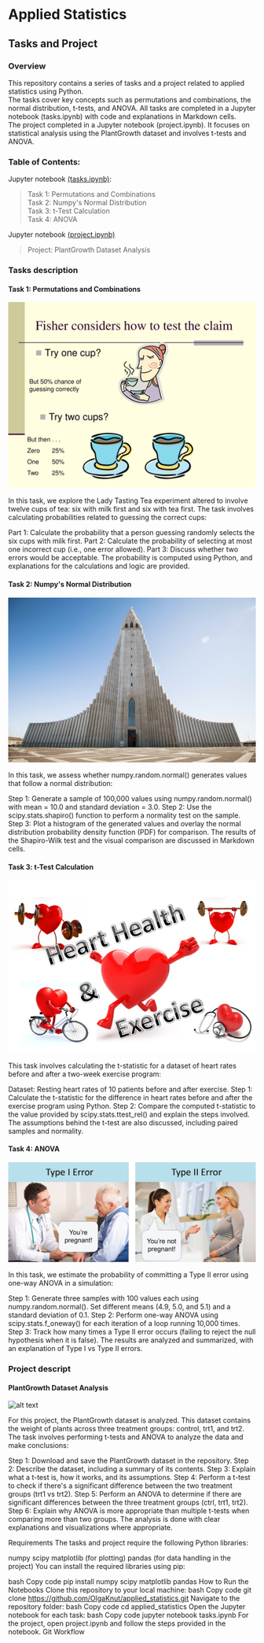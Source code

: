 # Applied Statistics 
## Tasks and Project  

### **Overview**   
This repository contains a series of tasks and a project related to applied statistics using Python.   
The tasks cover key concepts such as permutations and combinations, the normal distribution, t-tests, and ANOVA. All tasks are completed in a Jupyter notebook (tasks.ipynb) with code and explanations in Markdown cells.  
The project completed in a Jupyter notebook (project.ipynb). It focuses on statistical analysis using the PlantGrowth dataset and involves t-tests and ANOVA.

### **Table of Contents:**  

Jupyter notebook [(tasks.ipynb)](https://github.com/OlgaKnut/applied_statistics/blob/main/tasks.ipynb):  
>Task 1: Permutations and Combinations  
>Task 2: Numpy's Normal Distribution  
>Task 3: t-Test Calculation  
>Task 4: ANOVA

Jupyter notebook [(project.ipynb)](https://github.com/OlgaKnut/applied_statistics/blob/main/project.ipynb)  
>Project: PlantGrowth Dataset Analysis

### **Tasks description**  
#### Task 1: Permutations and Combinations
![Lady Tasting Tea ](img/fisher-considers-how-to-test-the-claim-l.jpg)  

In this task, we explore the Lady Tasting Tea experiment altered to involve twelve cups of tea: six with milk first and six with tea first. The task involves calculating probabilities related to guessing the correct cups:

Part 1: Calculate the probability that a person guessing randomly selects the six cups with milk first.
Part 2: Calculate the probability of selecting at most one incorrect cup (i.e., one error allowed).
Part 3: Discuss whether two errors would be acceptable.
The probability is computed using Python, and explanations for the calculations and logic are provided.

#### Task 2: Numpy's Normal Distribution  
 ![alt text](img/hallgrimskirkja_reykjavik.jpg
 )

In this task, we assess whether numpy.random.normal() generates values that follow a normal distribution:

Step 1: Generate a sample of 100,000 values using numpy.random.normal() with mean = 10.0 and standard deviation = 3.0.
Step 2: Use the scipy.stats.shapiro() function to perform a normality test on the sample.
Step 3: Plot a histogram of the generated values and overlay the normal distribution probability density function (PDF) for comparison.
The results of the Shapiro-Wilk test and the visual comparison are discussed in Markdown cells.

#### Task 3: t-Test Calculation  
![alt text](img/heart_exercise.jpg)  

This task involves calculating the t-statistic for a dataset of heart rates before and after a two-week exercise program:

Dataset: Resting heart rates of 10 patients before and after exercise.
Step 1: Calculate the t-statistic for the difference in heart rates before and after the exercise program using Python.
Step 2: Compare the computed t-statistic to the value provided by scipy.stats.ttest_rel() and explain the steps involved.
The assumptions behind the t-test are also discussed, including paired samples and normality.

#### Task 4: ANOVA  
![alt text](img/type_i_and_ii_error.jpg)  

In this task, we estimate the probability of committing a Type II error using one-way ANOVA in a simulation:

Step 1: Generate three samples with 100 values each using numpy.random.normal(). Set different means (4.9, 5.0, and 5.1) and a standard deviation of 0.1.
Step 2: Perform one-way ANOVA using scipy.stats.f_oneway() for each iteration of a loop running 10,000 times.
Step 3: Track how many times a Type II error occurs (failing to reject the null hypothesis when it is false).
The results are analyzed and summarized, with an explanation of Type I vs Type II errors.

### **Project descript**
#### PlantGrowth Dataset Analysis  
![alt text](image.jpg)  

For this project, the PlantGrowth dataset is analyzed. This dataset contains the weight of plants across three treatment groups: control, trt1, and trt2. The task involves performing t-tests and ANOVA to analyze the data and make conclusions:

Step 1: Download and save the PlantGrowth dataset in the repository.
Step 2: Describe the dataset, including a summary of its contents.
Step 3: Explain what a t-test is, how it works, and its assumptions.
Step 4: Perform a t-test to check if there's a significant difference between the two treatment groups (trt1 vs trt2).
Step 5: Perform an ANOVA to determine if there are significant differences between the three treatment groups (ctrl, trt1, trt2).
Step 6: Explain why ANOVA is more appropriate than multiple t-tests when comparing more than two groups.
The analysis is done with clear explanations and visualizations where appropriate.

Requirements
The tasks and project require the following Python libraries:

numpy
scipy
matplotlib (for plotting)
pandas (for data handling in the project)
You can install the required libraries using pip:

bash
Copy code
pip install numpy scipy matplotlib pandas
How to Run the Notebooks
Clone this repository to your local machine:
bash
Copy code
git clone https://github.com/OlgaKnut/applied_statistics.git
Navigate to the repository folder:
bash
Copy code
cd applied_statistics
Open the Jupyter notebook for each task:
bash
Copy code
jupyter notebook tasks.ipynb
For the project, open project.ipynb and follow the steps provided in the notebook.
Git Workflow


